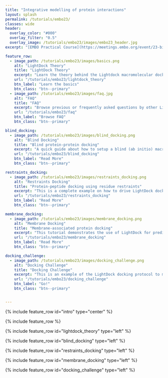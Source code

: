 ```yaml
---
title: "Integrative modelling of protein interactions"
layout: splash
permalink: /tutorials/embo23/
classes: wide
header:
  overlay_color: "#000"
  overlay_filter: "0.5"
  overlay_image: /tutorials/embo23/images/embo23_header.jpg
excerpt: "[EMBO Practical Course](https://meetings.embo.org/event/23-biomolecular-interactions)"

feature_row:
  - image_path: /tutorials/embo23/images/basics.png
    alt: "LightDock Theory"
    title: "LightDock Theory"
    excerpt: "Learn the theory behind the Lightdock macromolecular docking framework"
    url: "/tutorials/embo23/lightdock_theory"
    btn_label: "Learn the basics"
    btn_class: "btn--primary"
  - image_path: /tutorials/embo23/images/faq.jpg 
    alt: "FAQ"
    title: "FAQ"
    excerpt: "Browse previous or frequently asked questions by other LightDock users."
    url: "/tutorials/embo23/faq"
    btn_label: "Browse FAQ"
    btn_class: "btn--primary"

blind_docking:
  - image_path: /tutorials/embo23/images/blind_docking.png
    alt: "Blind Docking"
    title: "Blind protein-protein docking"
    excerpt: "A quick guide about how to setup a blind (ab initio) macromolecular docking simulation with LightDock."
    url: "/tutorials/embo23/blind_docking"
    btn_label: "Read More"
    btn_class: "btn--primary"

restraints_docking:
  - image_path: /tutorials/embo23/images/restraints_docking.png
    alt: "Restraints Docking"
    title: "Protein-peptide docking using residue restraints"
    excerpt: "This is a complete example on how to drive LightDock docking simulations using residue restraints."
    url: "/tutorials/embo23/restraints_docking"
    btn_label: "Read More"
    btn_class: "btn--primary"

membrane_docking:
  - image_path: /tutorials/embo23/images/membrane_docking.png
    alt: "Membrane Docking"
    title: "Membrane-associated protein docking"
    excerpt: "This tutorial demonstrates the use of LightDock for predicting the structure of a membrane receptor–soluble protein complex."
    url: "/tutorials/embo23/membrane_docking"
    btn_label: "Read More"
    btn_class: "btn--primary"

docking_challenge:
  - image_path: /tutorials/embo23/images/docking_challenge.png
    alt: "Docking Challenge"
    title: "Docking Challenge"
    excerpt: "This is an example of the LightDock docking protocol to model the 1A1T protein-RNA complex with flexibility through ANM model."
    url: "/tutorials/embo23/docking_challenge"
    btn_label: "Go!"
    btn_class: "btn--primary"


---
```


{% include feature_row id="intro" type="center" %}

{% include feature_row %}

{% include feature_row id="lightdock_theory" type="left" %}

{% include feature_row id="blind_docking" type="left" %}

{% include feature_row id="restraints_docking" type="left" %}

{% include feature_row id="membrane_docking" type="left" %}

{% include feature_row id="docking_challenge" type="left" %}
